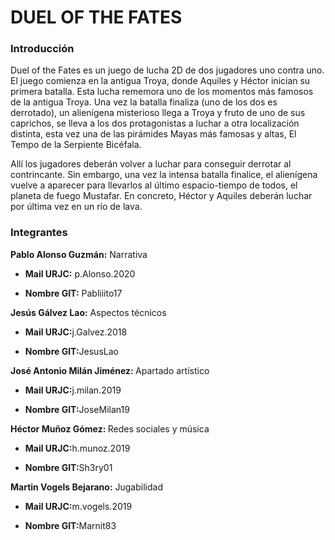 <h1>DUEL OF THE FATES</h1>

<h3>Introducción</h3>
<p>Duel of the Fates es un juego de lucha 2D de dos jugadores uno contra uno.  El juego comienza en la antigua Troya, donde Aquiles y Héctor inician su primera batalla. Esta lucha rememora uno de los momentos más famosos de la antigua Troya. Una vez la batalla finaliza (uno de los dos es derrotado), un alienígena misterioso llega a Troya y fruto de uno de sus caprichos, se lleva a los dos protagonistas a luchar a otra localización distinta, esta vez una de las pirámides Mayas más famosas y altas, El Tempo de la Serpiente Bicéfala.</p>

<p>Allí los jugadores deberán volver a luchar para conseguir derrotar al contrincante. Sin embargo, una vez la intensa batalla finalice, el alienígena vuelve a aparecer para llevarlos al último espacio-tiempo de todos, el planeta de fuego Mustafar. En concreto, Héctor y Aquiles deberán luchar por última vez en un río de lava.</p>

<h3>Integrantes</h3>
<p><b>Pablo Alonso Guzmán:</b> Narrativa</p>
<ul>
  <li><p><b>Mail URJC:</b>  p.Alonso.2020</p></li>
  <li><p><b>Nombre GIT:</b> Pabliiito17</p></li>
</ul>
<p><b>Jesús Gálvez Lao:</b> Aspectos técnicos</p>
<ul>
  <li><p><b>Mail URJC:</b>j.Galvez.2018</p></li>
  <li><p><b>Nombre GIT:</b>JesusLao</p></li>
  </ul>
<p><b>José Antonio Milán Jiménez: </b>Apartado artístico</p>
<ul>
  <li><p><b>Mail URJC:</b>j.milan.2019</p></li>
  <li><p><b>Nombre GIT:</b>JoseMilan19</p></li>
 </ul>
<p><strong>Héctor Muñoz Gómez: </strong>Redes sociales y música</p>
<ul>
  <li><p><b>Mail URJC:</b>h.munoz.2019</p></li>
  <li><p><b>Nombre GIT:</b>Sh3ry01</p></li>
  </ul>
<p><b>Martin Vogels Bejarano:</b> Jugabilidad</p>
<ul>
  <li><p><b>Mail URJC:</b>m.vogels.2019</p></li>
  <li><p><b>Nombre GIT:</b>Marnit83</p></li>
  </ul>
